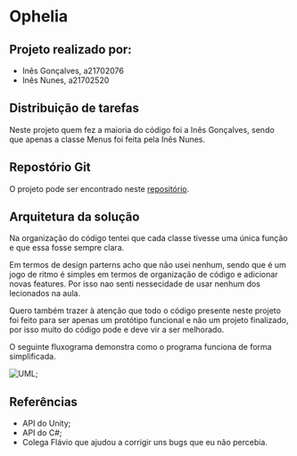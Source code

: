 # Ophelia

## Projeto realizado por:

* Inês Gonçalves, a21702076
* Inês Nunes, a21702520

## Distribuição de tarefas

Neste projeto quem fez a maioria do código foi a Inês Gonçalves, sendo que
apenas a classe Menus foi feita pela Inês Nunes.

## Repostório Git

O projeto pode ser encontrado neste
[repositório](https://github.com/ineesgoncalvees/Ophelia).

## Arquitetura da solução

Na organização do código tentei que cada classe tivesse uma única função e que
essa fosse sempre clara.

Em termos de design parterns acho que não usei nenhum, sendo que é um jogo de 
ritmo é simples em termos de organização de código e adicionar novas features. 
Por isso nao senti nessecidade de usar nenhum dos lecionados na aula.

Quero também trazer à atenção que todo o código presente neste projeto foi feito
para ser apenas um protótipo funcional e não um projeto finalizado, por isso 
muito do código pode e deve vir a ser melhorado.

O seguinte fluxograma demonstra como o programa funciona de forma simplificada.

![UML](uml.png);

## Referências

* API do Unity;
* API do C#;
* Colega Flávio que ajudou a corrigir uns bugs que eu não percebia.
